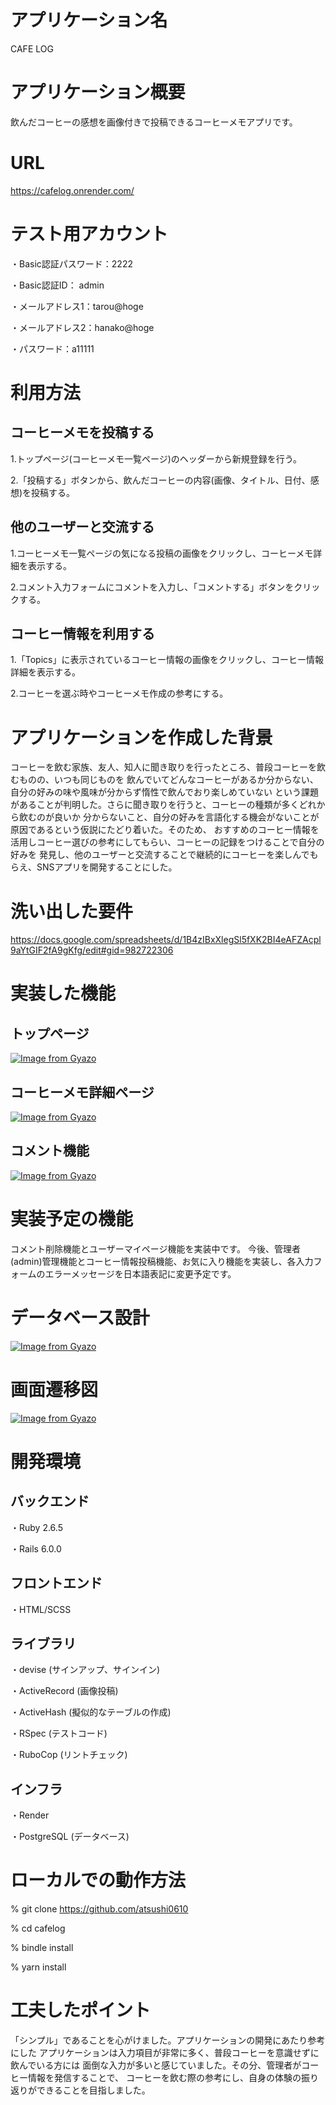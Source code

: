 # アプリケーション名
CAFE LOG

# アプリケーション概要
飲んだコーヒーの感想を画像付きで投稿できるコーヒーメモアプリです。

# URL
https://cafelog.onrender.com/

# テスト用アカウント
・Basic認証パスワード：2222

・Basic認証ID： admin

・メールアドレス1：tarou@hoge

・メールアドレス2：hanako@hoge

・パスワード：a11111

# 利用方法
## コーヒーメモを投稿する
1.トップページ(コーヒーメモ一覧ページ)のヘッダーから新規登録を行う。

2.「投稿する」ボタンから、飲んだコーヒーの内容(画像、タイトル、日付、感想)を投稿する。

## 他のユーザーと交流する
1.コーヒーメモ一覧ページの気になる投稿の画像をクリックし、コーヒーメモ詳細を表示する。

2.コメント入力フォームにコメントを入力し、「コメントする」ボタンをクリックする。

## コーヒー情報を利用する
1.「Topics」に表示されているコーヒー情報の画像をクリックし、コーヒー情報詳細を表示する。

2.コーヒーを選ぶ時やコーヒーメモ作成の参考にする。

# アプリケーションを作成した背景
コーヒーを飲む家族、友人、知人に聞き取りを行ったところ、普段コーヒーを飲むものの、いつも同じものを
飲んでいてどんなコーヒーがあるか分からない、自分の好みの味や風味が分からず惰性で飲んでおり楽しめていない
という課題があることが判明した。さらに聞き取りを行うと、コーヒーの種類が多くどれから飲むのが良いか
分からないこと、自分の好みを言語化する機会がないことが原因であるという仮説にたどり着いた。そのため、
おすすめのコーヒー情報を活用しコーヒー選びの参考にしてもらい、コーヒーの記録をつけることで自分の好みを
発見し、他のユーザーと交流することで継続的にコーヒーを楽しんでもらえ、SNSアプリを開発することにした。

# 洗い出した要件
https://docs.google.com/spreadsheets/d/1B4zIBxXlegSl5fXK2BI4eAFZAcpl9aYtGIF2fA9gKfg/edit#gid=982722306

# 実装した機能
## トップページ
[![Image from Gyazo](https://i.gyazo.com/95cac7b9c063c7d30eea409b2c99cec9.gif)](https://gyazo.com/95cac7b9c063c7d30eea409b2c99cec9)

## コーヒーメモ詳細ページ
[![Image from Gyazo](https://i.gyazo.com/084990b52466ee2121b4757aad66c61c.gif)](https://gyazo.com/084990b52466ee2121b4757aad66c61c)

## コメント機能
[![Image from Gyazo](https://i.gyazo.com/ef1a14f8f4b3162da36b2255fe04352f.gif)](https://gyazo.com/ef1a14f8f4b3162da36b2255fe04352f)

# 実装予定の機能
コメント削除機能とユーザーマイページ機能を実装中です。
今後、管理者(admin)管理機能とコーヒー情報投稿機能、お気に入り機能を実装し、各入力フォームのエラーメッセージを日本語表記に変更予定です。

# データベース設計
[![Image from Gyazo](https://i.gyazo.com/8ac935f9b5ad0decf804661b16f4bcf2.png)](https://gyazo.com/8ac935f9b5ad0decf804661b16f4bcf2)

# 画面遷移図
[![Image from Gyazo](https://i.gyazo.com/90f943241efff4a88d60c47985bbb495.png)](https://gyazo.com/90f943241efff4a88d60c47985bbb495)

# 開発環境
## バックエンド
・Ruby 2.6.5

・Rails 6.0.0

## フロントエンド
・HTML/SCSS

## ライブラリ
・devise (サインアップ、サインイン)

・ActiveRecord (画像投稿)

・ActiveHash (擬似的なテーブルの作成)

・RSpec (テストコード)

・RuboCop (リントチェック)

## インフラ
・Render

・PostgreSQL (データベース)

# ローカルでの動作方法
% git clone https://github.com/atsushi0610

% cd cafelog

% bindle install

% yarn install

# 工夫したポイント
「シンプル」であることを心がけました。アプリケーションの開発にあたり参考にした
アプリケーションは入力項目が非常に多く、普段コーヒーを意識せずに飲んでいる方には
面倒な入力が多いと感じていました。その分、管理者がコーヒー情報を発信することで、
コーヒーを飲む際の参考にし、自身の体験の振り返りができることを目指しました。